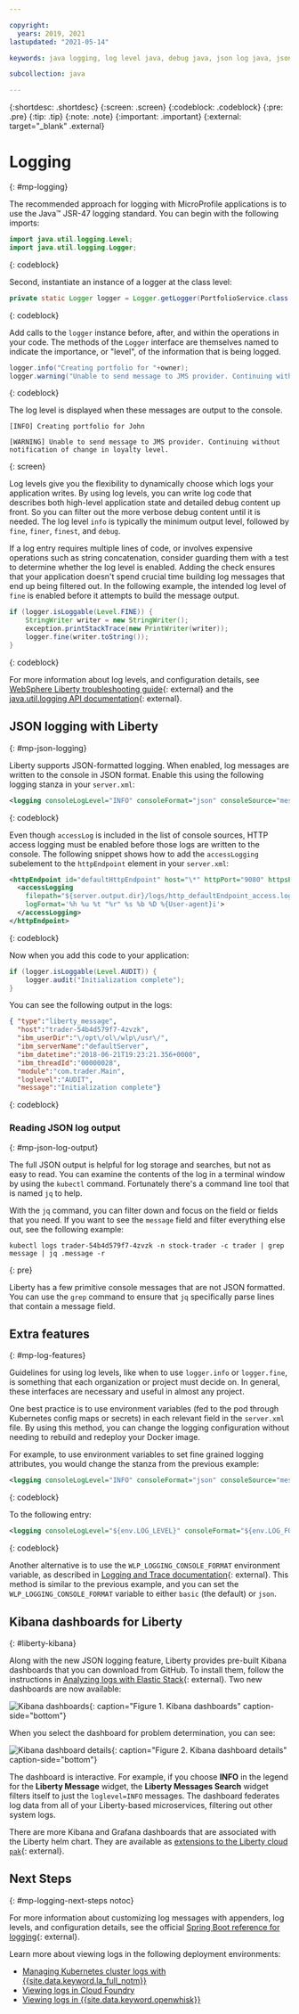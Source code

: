 ```yaml
---

copyright:
  years: 2019, 2021
lastupdated: "2021-05-14"

keywords: java logging, log level java, debug java, json log java, json log help, kibana liberty, liberty messages

subcollection: java

---
```


{:shortdesc: .shortdesc}
{:screen: .screen}
{:codeblock: .codeblock}
{:pre: .pre}
{:tip: .tip}
{:note: .note}
{:important: .important}
{:external: target="_blank" .external}

# Logging
{: #mp-logging}

The recommended approach for logging with MicroProfile applications is to use the Java&trade; JSR-47 logging standard. You can begin with the following imports:

```java
import java.util.logging.Level;
import java.util.logging.Logger;
```
{: codeblock}

Second, instantiate an instance of a logger at the class level:

```java
private static Logger logger = Logger.getLogger(PortfolioService.class.getName());
```
{: codeblock}

Add calls to the `logger` instance before, after, and within the operations in your code. The methods of the `Logger` interface are themselves named to indicate the importance, or "level", of the information that is being logged.

```java
logger.info("Creating portfolio for "+owner);
logger.warning("Unable to send message to JMS provider. Continuing without notification of change in loyalty level.");
```
{: codeblock}

The log level is displayed when these messages are output to the console.

```
[INFO] Creating portfolio for John

[WARNING] Unable to send message to JMS provider. Continuing without notification of change in loyalty level.
```
{: screen}

Log levels give you the flexibility to dynamically choose which logs your application writes. By using log levels, you can write log code that describes both high-level application state and detailed debug content up front. So you can filter out the more verbose debug content until it is needed. The log level `info` is typically the minimum output level, followed by `fine`, `finer`, `finest`, and `debug`.

If a log entry requires multiple lines of code, or involves expensive operations such as string concatenation, consider guarding them with a test to determine whether the log level is enabled. Adding the check ensures that your application doesn't spend crucial time building log messages that end up being filtered out. In the following example, the intended log level of `fine` is enabled before it attempts to build the message output.

```java
if (logger.isLoggable(Level.FINE)) {
    StringWriter writer = new StringWriter();
    exception.printStackTrace(new PrintWriter(writer));
    logger.fine(writer.toString());
}
```
{: codeblock}

For more information about log levels, and configuration details, see [WebSphere Liberty troubleshooting guide](https://www.ibm.com/support/knowledgecenter/SSEQTP_liberty/com.ibm.websphere.wlp.doc/ae/rwlp_logging.html){: external} and the [java.util.logging API documentation](https://docs.oracle.com/javase/8/docs/api/java/util/logging/package-summary.html){: external}.

## JSON logging with Liberty
{: #mp-json-logging}

Liberty supports JSON-formatted logging. When enabled, log messages are written to the console in JSON format. Enable this using the following logging stanza in your `server.xml`:

```xml
<logging consoleLogLevel="INFO" consoleFormat="json" consoleSource="message,trace,accessLog,ffdc" />
```
{: codeblock}

Even though `accessLog` is included in the list of console sources, HTTP access logging must be enabled before those logs are written to the console. The following snippet shows how to add the `accessLogging` subelement to the `httpEndpoint` element in your `server.xml`:

```xml
<httpEndpoint id="defaultHttpEndpoint" host="\*" httpPort="9080" httpsPort="9443">
  <accessLogging
    filepath="${server.output.dir}/logs/http_defaultEndpoint_access.log"
    logFormat='%h %u %t "%r" %s %b %D %{User-agent}i'>
  </accessLogging>
</httpEndpoint>
```
{: codeblock}

Now when you add this code to your application:

```java
if (logger.isLoggable(Level.AUDIT)) {
    logger.audit("Initialization complete");
}
```

You can see the following output in the logs:

```json
{ "type":"liberty_message",
  "host":"trader-54b4d579f7-4zvzk",
  "ibm_userDir":"\/opt\/ol\/wlp\/usr\/",
  "ibm_serverName":"defaultServer",
  "ibm_datetime":"2018-06-21T19:23:21.356+0000",
  "ibm_threadId":"00000028",
  "module":"com.trader.Main",
  "loglevel":"AUDIT",
  "message":"Initialization complete"}
```
{: codeblock}

### Reading JSON log output
{: #mp-json-log-output}

The full JSON output is helpful for log storage and searches, but not as easy to read. You can examine the contents of the log in a terminal window by using the `kubectl` command. Fortunately there's a command line tool that is named `jq` to help.

With the `jq` command, you can filter down and focus on the field or fields that you need. If you want to see the `message` field and filter everything else out, see the following example:

```
kubectl logs trader-54b4d579f7-4zvzk -n stock-trader -c trader | grep message | jq .message -r
```
{: pre}

Liberty has a few primitive console messages that are not JSON formatted. You can use the `grep` command to ensure that `jq` specifically parse lines that contain a message field.

## Extra features
{: #mp-log-features}

Guidelines for using log levels, like when to use `logger.info` or `logger.fine`, is something that each organization or project must decide on. In general, these interfaces are necessary and useful in almost any project.

One best practice is to use environment variables (fed to the pod through Kubernetes config maps or secrets) in each relevant field in the `server.xml` file. By using this method, you can change the logging configuration without needing to rebuild and redeploy your Docker image.

For example, to use environment variables to set fine grained logging attributes, you would change the stanza from the previous example:

```xml
<logging consoleLogLevel="INFO" consoleFormat="json" consoleSource="message,trace,accessLog,ffdc" />
```
{: codeblock}

To the following entry:

```xml
<logging consoleLogLevel="${env.LOG_LEVEL}" consoleFormat="${env.LOG_FORMAT}" consoleSource="${env.LOG_SOURCE}" />
```
{: codeblock}

Another alternative is to use the `WLP_LOGGING_CONSOLE_FORMAT` environment variable, as described in [Logging and Trace documentation](https://www.ibm.com/support/knowledgecenter/SSEQTP_liberty/com.ibm.websphere.wlp.doc/ae/rwlp_logging.html){: external}. This method is similar to the previous example, and you can set the `WLP_LOGGING_CONSOLE_FORMAT` variable to either `basic` (the default) or `json`.

## Kibana dashboards for Liberty
{: #liberty-kibana}

Along with the new JSON logging feature, Liberty provides pre-built Kibana dashboards that you can download from GitHub. To install them, follow the instructions in [Analyzing logs with Elastic Stack](https://www.ibm.com/docs/en/was-liberty/core?topic=environment-analyzing-logs-elastic-stack){: external}. Two new dashboards are now available:

![Kibana dashboards](images/microprofile-logging-image4.png "Kibana dashboards"){: caption="Figure 1. Kibana dashboards" caption-side="bottom"}

When you select the dashboard for problem determination, you can see:

![Kibana dashboard details](images/microprofile-logging-image5.png "Kibana dashboard details"){: caption="Figure 2. Kibana dashboard details" caption-side="bottom"}

The dashboard is interactive. For example, if you choose **INFO** in the legend for the **Liberty Message** widget, the **Liberty Messages Search** widget filters itself to just the `loglevel=INFO` messages. The dashboard federates log data from all of your Liberty-based microservices, filtering out other system logs.

There are more Kibana and Grafana dashboards that are associated with the Liberty helm chart. They are available as [extensions to the Liberty cloud `pak`](https://github.com/IBM/charts/tree/master/stable/ibm-websphere-liberty/ibm_cloud_pak/pak_extensions/dashboards){: external}.

## Next Steps
{: #mp-logging-next-steps notoc}

For more information about customizing log messages with appenders, log levels, and configuration details, see the official [Spring Boot reference for logging](https://docs.spring.io/spring-boot/docs/current/reference/html/howto.html#howto-logging){: external}.

Learn more about viewing logs in the following deployment environments:
* [Managing Kubernetes cluster logs with {{site.data.keyword.la_full_notm}}](/docs/log-analysis?topic=log-analysis-kube)
* [Viewing logs in Cloud Foundry](/docs/log-analysis?topic=log-analysis-monitor_cfapp_logs)
* [Viewing logs in {{site.data.keyword.openwhisk}}](/docs/openwhisk?topic=openwhisk-logs)
